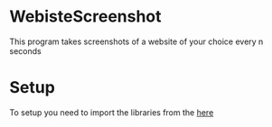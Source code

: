 # WebisteScreenshot
This program takes screenshots of a website of your choice every n seconds


# Setup
To setup you need to import the libraries from the [here](WebsiteScreenshot/requirements.txt)

